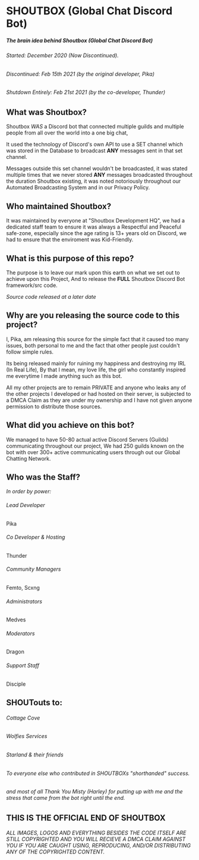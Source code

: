 # SHOUTBOX (Global Chat Discord Bot)
##### *The brain idea behind Shoutbox (Global Chat Discord Bot)*

###### Started: December 2020 (Now Discontinued).
###### Discontinued: Feb 15th 2021 (by the original developer, Pika)
###### Shutdown Entirely: Feb 21st 2021 (by the co-developer, Thunder)

## What was Shoutbox?
Shoutbox *WAS* a Discord bot that connected multiple guilds and multiple people from all over the world into a one big chat,

It used the technology of Discord's own API to use a SET channel which was stored in the Database to broadcast **ANY** messages sent in that set channel.

Messages outside this set channel wouldn't be broadcasted, it was stated multiple times that we never stored **ANY** messages broadcasted throughout the duration Shoutbox existing, it was noted notoriously throughout our Automated Broadcasting System and in our Privacy Policy.


## Who maintained Shoutbox?
It was maintained by everyone at "Shoutbox Development HQ", we had a dedicated staff team to ensure it was always a Respectful and Peaceful safe-zone, especially since the age rating is 13+ years old on Discord, we had to ensure that the enviroment was Kid-Friendly.

## What is this purpose of this repo?
The purpose is to leave our mark upon this earth on what we set out to achieve upon this Project,
And to release the **FULL** Shoutbox Discord Bot framework/src code.

*Source code released at a later date*

## Why are you releasing the source code to this project?
I, Pika, am releasing this source for the simple fact that it caused too many issues, both personal to me and the fact that other people just couldn't follow simple rules.

Its being released mainly for ruining my happiness and destroying my IRL (In Real Life),
By that I mean, my love life, the girl who constantly inspired me everytime I made anything such as this bot.

All my other projects are to remain PRIVATE and anyone who leaks any of the other projects I developed or had hosted on their server, is subjected to a DMCA Claim as they are under my ownership and I have not given anyone permission to distribute those sources.


## What did you achieve on this bot?
We managed to have 50-80 actual active Discord Servers (Guilds) communicating throughout our project,
We had 250 guilds known on the bot with over 300+ active communicating users through out our Global Chatting Network.

## Who was the Staff?
*In order by power:*

###### *Lead Developer*
Pika
###### *Co Developer & Hosting*
Thunder
###### *Community Managers*
Femto, Scxng
###### *Administrators*
Medves
###### *Moderators*
Dragon
###### *Support Staff*
Disciple


## SHOUTouts to:
###### Cottage Cove
###### Wolfies Services
###### Starland & their friends
###### To everyone else who contributed in SHOUTBOXs "shorthanded" success.
###### and most of all Thank You Misty (Harley) for putting up with me and the stress that came from the bot right until the end.

## THIS IS THE __OFFICIAL__ END OF SHOUTBOX
###### *ALL IMAGES, LOGOS AND EVERYTHING BESIDES THE CODE ITSELF ARE STILL COPYRIGHTED AND YOU WILL RECIEVE A DMCA CLAIM AGAINST YOU IF YOU ARE CAUGHT USING, REPRODUCING, AND/OR DISTRIBUTING ANY OF THE COPYRIGHTED CONTENT.*

